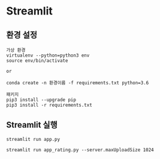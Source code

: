 # Streamlit

## 환경 설정

```
가상 환경
virtualenv --python=python3 env
source env/bin/activate

or

conda create -n 환경이름 -f requirements.txt python=3.6

패키지
pip3 install --upgrade pip
pip3 install -r requirements.txt
```

## Streamlit 실행

```
streamlit run app.py

streamlit run app_rating.py --server.maxUploadSize 1024
```